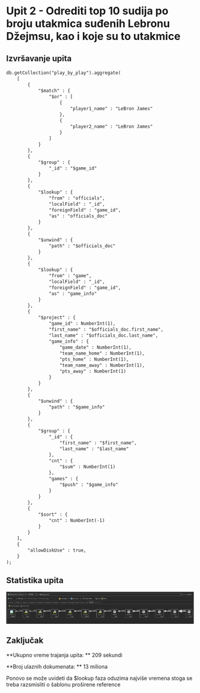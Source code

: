 # Upit 2 - Odrediti top 10 sudija po broju utakmica suđenih Lebronu Džejmsu, kao i koje su to utakmice 

## Izvršavanje upita 

```
db.getCollection("play_by_play").aggregate(
    [
        {
            "$match" : {
                "$or" : [
                    {
                        "player1_name" : "LeBron James"
                    },
                    {
                        "player2_name" : "LeBron James"
                    }
                ]
            }
        }, 
        {
            "$group" : {
                "_id" : "$game_id"
            }
        }, 
        {
            "$lookup" : {
                "from" : "officials",
                "localField" : "_id",
                "foreignField" : "game_id",
                "as" : "officials_doc"
            }
        }, 
        {
            "$unwind" : {
                "path" : "$officials_doc"
            }
        }, 
        {
            "$lookup" : {
                "from" : "game",
                "localField" : "_id",
                "foreignField" : "game_id",
                "as" : "game_info"
            }
        }, 
        {
            "$project" : {
                "game_id" : NumberInt(1),
                "first_name" : "$officials_doc.first_name",
                "last_name" : "$officials_doc.last_name",
                "game_info" : {
                    "game_date" : NumberInt(1),
                    "team_name_home" : NumberInt(1),
                    "pts_home" : NumberInt(1),
                    "team_name_away" : NumberInt(1),
                    "pts_away" : NumberInt(1)
                }
            }
        }, 
        {
            "$unwind" : {
                "path" : "$game_info"
            }
        }, 
        {
            "$group" : {
                "_id" : {
                    "first_name" : "$first_name",
                    "last_name" : "$last_name"
                },
                "cnt" : {
                    "$sum" : NumberInt(1)
                },
                "games" : {
                    "$push" : "$game_info"
                }
            }
        }, 
        {
            "$sort" : {
                "cnt" : NumberInt(-1)
            }
        }
    ], 
    {
        "allowDiskUse" : true,
    }
);

```

## Statistika upita 

![Upit4-PreOptimizacije-Statistika](../assets/Upit22-PreOptimizacije-Statistika.jpg)

## Zaključak

**Ukupno vreme trajanja upita: ** 209 sekundi 

**Broj ulaznih dokumenata: ** 13 miliona

Ponovo se može uvideti da $lookup faza oduzima najviše vremena stoga se treba razsmisliti o šablonu proširene reference
